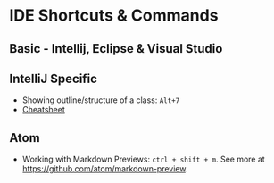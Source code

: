 # IDE Shortcuts & Commands

## Basic - Intellij, Eclipse & Visual Studio


## IntelliJ Specific
* Showing outline/structure of a class: ``Alt+7``
* [Cheatsheet](https://resources.jetbrains.com/storage/products/intellij-idea/docs/IntelliJIDEA_ReferenceCard.pdf)

## Atom

* Working with Markdown Previews: ``ctrl + shift + m``. See more at https://github.com/atom/markdown-preview.
  
